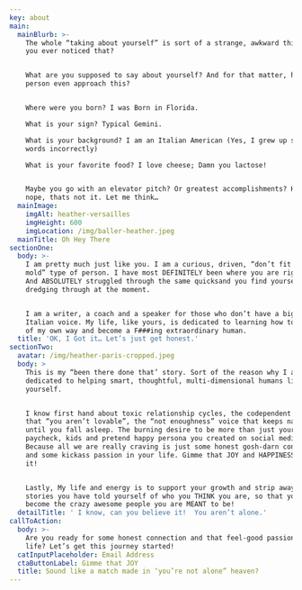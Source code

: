 ```yaml
---
key: about
main:
  mainBlurb: >-
    The whole “taking about yourself” is sort of a strange, awkward thing, have
    you ever noticed that?


    What are you supposed to say about yourself? And for that matter, how does a
    person even approach this?


    Where were you born? I was Born in Florida.

    What is your sign? Typical Gemini.

    What is your background? I am an Italian American (Yes, I grew up saying
    words incorrectly)

    What is your favorite food? I love cheese; Damn you lactose!


    Maybe you go with an elevator pitch? Or greatest accomplishments? Hummmmm,
    nope, thats not it. Let me think… 
  mainImage:
    imgAlt: heather-versailles
    imgHeight: 600
    imgLocation: /img/baller-heather.jpeg
  mainTitle: Oh Hey There
sectionOne:
  body: >-
    I am pretty much just like you. I am a curious, driven, “don’t fit into a
    mold” type of person. I have most DEFINITELY been where you are right now.
    And ABSOLUTELY struggled through the same quicksand you find yourself
    dredging through at the moment. 


    I am a writer, a coach and a speaker for those who don’t have a big enough
    Italian voice. My life, like yours, is dedicated to learning how to get out
    of my own way and become a F###ing extraordinary human.
  title: 'OK, I Got it… Let’s just get honest.'
sectionTwo:
  avatar: /img/heather-paris-cropped.jpeg
  body: >
    This is my “been there done that’ story. Sort of the reason why I am now
    dedicated to helping smart, thoughtful, multi-dimensional humans like
    yourself. 


    I know first hand about toxic relationship cycles, the codependent doubt
    that “you aren’t lovable”, the “not enoughness” voice that keeps nagging you
    until you fall asleep. The burning desire to be more than just your job,
    paycheck, kids and pretend happy persona you created on social media.
    Because all we are really craving is just some honest gosh-darn connection
    and some kickass passion in your life. Gimme that JOY and HAPPINESS damn
    it! 


    Lastly, My life and energy is to support your growth and strip away the
    stories you have told yourself of who you THINK you are, so that you can
    become the crazy awesome people you are MEANT to be!
  detailTitle: ' I know, can you believe it!  You aren’t alone.'
callToAction:
  body: >-
    Are you ready for some honest connection and that feel-good passion for
    life? Let’s get this journey started!
  catInputPlaceholder: Email Address
  ctaButtonLabel: Gimme that JOY
  title: Sound like a match made in ‘you’re not alone” heaven?
---
```


